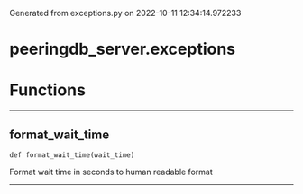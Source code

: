 Generated from exceptions.py on 2022-10-11 12:34:14.972233

# peeringdb_server.exceptions

# Functions
---

## format_wait_time
`def format_wait_time(wait_time)`

Format wait time in seconds to human readable format

---
